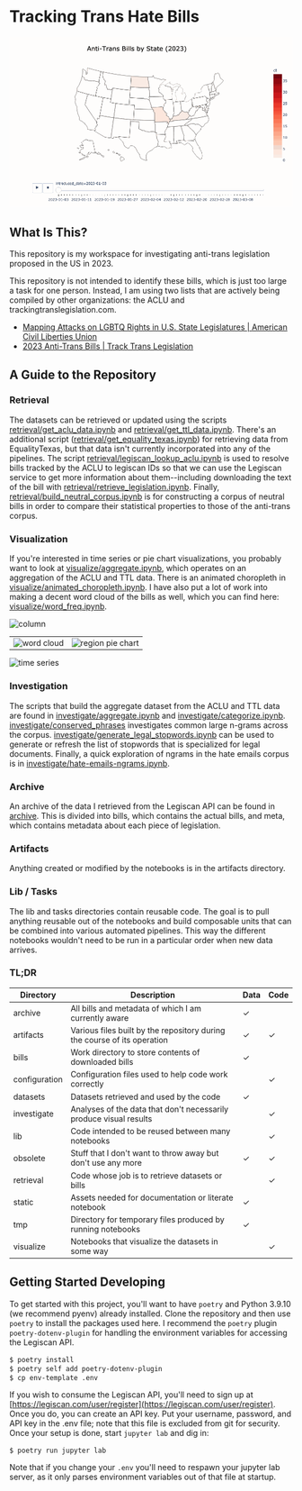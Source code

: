 # Tracking Trans Hate Bills

![animated map](https://raw.githubusercontent.com/amy-langley/tracking-trans-hate-bills/master/static/animated_choropleth.gif)

## What Is This?

This repository is my workspace for investigating anti-trans legislation proposed in the US in 2023.

This repository is not intended to identify these bills, which is just too large a task for one person. Instead, I am using two lists that are actively being compiled by other organizations: the ACLU and trackingtranslegislation.com.

* [Mapping Attacks on LGBTQ Rights in U.S. State Legislatures | American Civil Liberties Union](https://www.aclu.org/legislative-attacks-on-lgbtq-rights?state)
* [2023 Anti-Trans Bills | Track Trans Legislation](https://www.tracktranslegislation.com)

## A Guide to the Repository

### Retrieval

The datasets can be retrieved or updated using the scripts [retrieval/get_aclu_data.ipynb](retrieval/get_aclu_data.ipynb) and [retrieval/get_ttl_data.ipynb](retrieval/get_ttl_data.ipynb). There's an additional script ([retrieval/get_equality_texas.ipynb](retrieval/get_equality_texas.ipynb)) for retrieving data from EqualityTexas, but that data isn't currently incorporated into any of the pipelines.  The script [retrieval/legiscan_lookup_aclu.ipynb](retrieval/legiscan_lookup_aclu.ipynb) is used to resolve bills tracked by the ACLU to legiscan IDs so that we can use the Legiscan service to get more information about them--including downloading the text of the bill with [retrieval/retrieve_legislation.ipynb](retrieval/retrieve_legislation.ipynb). Finally, [retrieval/build_neutral_corpus.ipynb](retrieval/build_neutral_corpus.ipynb) is for constructing a corpus of neutral bills in order to compare their statistical properties to those of the anti-trans corpus.

### Visualization

If you're interested in time series or pie chart visualizations, you probably want to look at [visualize/aggregate.ipynb](visualize/aggregate.ipynb), which operates on an aggregation of the ACLU and TTL data. There is an animated choropleth in [visualize/animated_choropleth.ipynb](visualize/animated_choropleth.ipynb). I have also put a lot of work into making a decent word cloud of the bills as well, which you can find here: [visualize/word_freq.ipynb](visualize/word_freq.ipynb).

![column](../static/column.png)

|     |     |
| --- | --- |
| ![word cloud](../static/cloud-small.png) | ![region pie chart](../static/pie.png) |

![time series](../static/time-series.png)

### Investigation

The scripts that build the aggregate dataset from the ACLU and TTL data are found in [investigate/aggregate.ipynb](investigate/aggregate.ipynb) and [investigate/categorize.ipynb](investigate/categorize.ipynb). [investigate/conserved_phrases](investigate/conserved_phrases.ipynb) investigates common large n-grams across the corpus. [investigate/generate_legal_stopwords.ipynb](investigate/generate_legal_stopwords.ipynb) can be used to generate or refresh the list of stopwords that is specialized for legal documents. Finally, a quick exploration of ngrams in the hate emails corpus is in [investigate/hate-emails-ngrams.ipynb](investigate/hate-emails-ngrams.ipynb).

### Archive

An archive of the data I retrieved from the Legiscan API can be found in [archive](archive/). This is divided into bills, which contains the actual bills, and meta, which contains metadata about each piece of legislation.

### Artifacts

Anything created or modified by the notebooks is in the artifacts directory.

### Lib / Tasks

The lib and tasks directories contain reusable code. The goal is to pull anything reusable out of the notebooks and build composable units that can be combined into various automated pipelines. This way the different notebooks wouldn't need to be run in a particular order when new data arrives.

### TL;DR

| Directory | Description | Data | Code |
| --- | --- | --- | --- |
| archive | All bills and metadata of which I am currently aware | &#x2713; | |
| artifacts | Various files built by the repository during the course of its operation | &#x2713; | &#x2713; |
| bills | Work directory to store contents of downloaded bills | &#x2713; | |
| configuration | Configuration files used to help code work correctly | | &#x2713; |
| datasets | Datasets retrieved and used by the code | &#x2713; | |
| investigate | Analyses of the data that don't necessarily produce visual results | | &#x2713; |
| lib | Code intended to be reused between many notebooks | | &#x2713; |
| obsolete | Stuff that I don't want to throw away but don't use any more | &#x2713; | &#x2713; |
| retrieval | Code whose job is to retrieve datasets or bills | | &#x2713; |
| static | Assets needed for documentation or literate notebook | &#x2713; | |
| tmp | Directory for temporary files produced by running notebooks | &#x2713; | |
| visualize | Notebooks that visualize the datasets in some way | | &#x2713; |

## Getting Started Developing

To get started with this project, you'll want to have `poetry` and Python 3.9.10 (we recommend pyenv) already installed. Clone the repository and then use `poetry` to install the packages used here. I recommend the `poetry` plugin `poetry-dotenv-plugin` for handling the environment variables for accessing the Legiscan API.

```shell
$ poetry install
$ poetry self add poetry-dotenv-plugin
$ cp env-template .env
```

If you wish to consume the Legiscan API, you'll need to sign up at [https://legiscan.com/user/register](https://legiscan.com/user/register). Once you do, you can create an API key. Put your username, password, and API key in the .env file; note that this file is excluded from git for security. Once your setup is done, start `jupyter lab` and dig in:

```shell
$ poetry run jupyter lab
```

Note that if you change your `.env` you'll need to respawn your jupyter lab server, as it only parses environment variables out of that file at startup.
